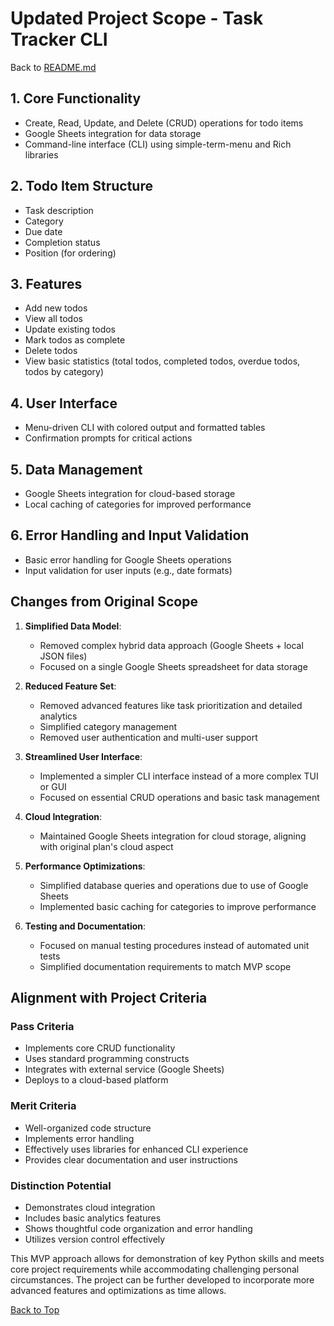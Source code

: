# Updated Project Scope - Task Tracker CLI

Back to [README.md](README.md)

## 1. Core Functionality

- Create, Read, Update, and Delete (CRUD) operations for todo items
- Google Sheets integration for data storage
- Command-line interface (CLI) using simple-term-menu and Rich libraries

## 2. Todo Item Structure

- Task description
- Category
- Due date
- Completion status
- Position (for ordering)

## 3. Features

- Add new todos
- View all todos
- Update existing todos
- Mark todos as complete
- Delete todos
- View basic statistics (total todos, completed todos, overdue todos, todos by category)

## 4. User Interface

- Menu-driven CLI with colored output and formatted tables
- Confirmation prompts for critical actions

## 5. Data Management

- Google Sheets integration for cloud-based storage
- Local caching of categories for improved performance

## 6. Error Handling and Input Validation

- Basic error handling for Google Sheets operations
- Input validation for user inputs (e.g., date formats)

## Changes from Original Scope

1. **Simplified Data Model**: 
   - Removed complex hybrid data approach (Google Sheets + local JSON files)
   - Focused on a single Google Sheets spreadsheet for data storage

2. **Reduced Feature Set**:
   - Removed advanced features like task prioritization and detailed analytics
   - Simplified category management
   - Removed user authentication and multi-user support

3. **Streamlined User Interface**:
   - Implemented a simpler CLI interface instead of a more complex TUI or GUI
   - Focused on essential CRUD operations and basic task management

4. **Cloud Integration**:
   - Maintained Google Sheets integration for cloud storage, aligning with original plan's cloud aspect

5. **Performance Optimizations**:
   - Simplified database queries and operations due to use of Google Sheets
   - Implemented basic caching for categories to improve performance

6. **Testing and Documentation**:
   - Focused on manual testing procedures instead of automated unit tests
   - Simplified documentation requirements to match MVP scope

## Alignment with Project Criteria

### Pass Criteria
- Implements core CRUD functionality
- Uses standard programming constructs
- Integrates with external service (Google Sheets)
- Deploys to a cloud-based platform

### Merit Criteria
- Well-organized code structure
- Implements error handling
- Effectively uses libraries for enhanced CLI experience
- Provides clear documentation and user instructions

### Distinction Potential
- Demonstrates cloud integration
- Includes basic analytics features
- Shows thoughtful code organization and error handling
- Utilizes version control effectively

This MVP approach allows for demonstration of key Python skills and meets core project requirements while accommodating challenging personal circumstances. The project can be further developed to incorporate more advanced features and optimizations as time allows.

[Back to Top](#updated-project-scope---task-tracker-cli)